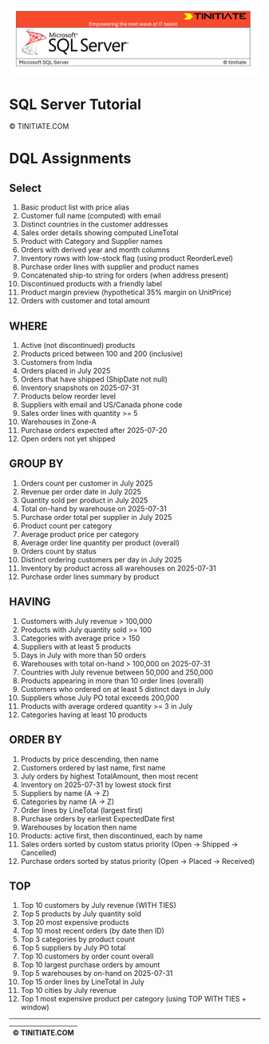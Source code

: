 ![SQL Server Tinitiate Image](../../../sqlserver-sql/sqlserver.png)

# SQL Server Tutorial

&copy; TINITIATE.COM

# DQL Assignments

## Select
1. Basic product list with price alias
2. Customer full name (computed) with email
3. Distinct countries in the customer addresses
4. Sales order details showing computed LineTotal
5. Product with Category and Supplier names
6. Orders with derived year and month columns
7. Inventory rows with low-stock flag (using product ReorderLevel)
8. Purchase order lines with supplier and product names
9. Concatenated ship-to string for orders (when address present)
10. Discontinued products with a friendly label
11. Product margin preview (hypothetical 35% margin on UnitPrice)
12. Orders with customer and total amount

## WHERE
1. Active (not discontinued) products
2. Products priced between 100 and 200 (inclusive)
3. Customers from India
4. Orders placed in July 2025
5. Orders that have shipped (ShipDate not null)
6. Inventory snapshots on 2025-07-31
7. Products below reorder level
8. Suppliers with email and US/Canada phone code
9. Sales order lines with quantity >= 5
10. Warehouses in Zone-A
11. Purchase orders expected after 2025-07-20
12. Open orders not yet shipped

## GROUP BY
1. Orders count per customer in July 2025
2. Revenue per order date in July 2025
3. Quantity sold per product in July 2025
4. Total on-hand by warehouse on 2025-07-31
5. Purchase order total per supplier in July 2025
6. Product count per category
7. Average product price per category
8. Average order line quantity per product (overall)
9. Orders count by status
10. Distinct ordering customers per day in July 2025
11. Inventory by product across all warehouses on 2025-07-31
12. Purchase order lines summary by product

## HAVING
1. Customers with July revenue > 100,000
2. Products with July quantity sold >= 100
3. Categories with average price > 150
4. Suppliers with at least 5 products
5. Days in July with more than 50 orders
6. Warehouses with total on-hand > 100,000 on 2025-07-31
7. Countries with July revenue between 50,000 and 250,000
8. Products appearing in more than 10 order lines (overall)
9. Customers who ordered on at least 5 distinct days in July
10. Suppliers whose July PO total exceeds 200,000
11. Products with average ordered quantity >= 3 in July
12. Categories having at least 10 products

## ORDER BY
1. Products by price descending, then name
2. Customers ordered by last name, first name
3. July orders by highest TotalAmount, then most recent
4. Inventory on 2025-07-31 by lowest stock first
5. Suppliers by name (A → Z)
6. Categories by name (A → Z)
7. Order lines by LineTotal (largest first)
8. Purchase orders by earliest ExpectedDate first
9. Warehouses by location then name
10. Products: active first, then discontinued, each by name
11. Sales orders sorted by custom status priority (Open → Shipped → Cancelled)
12. Purchase orders sorted by status priority (Open → Placed → Received)

## TOP
1. Top 10 customers by July revenue (WITH TIES)
2. Top 5 products by July quantity sold
3. Top 20 most expensive products
4. Top 10 most recent orders (by date then ID)
5. Top 3 categories by product count
6. Top 5 suppliers by July PO total
7. Top 10 customers by order count overall
8. Top 10 largest purchase orders by amount
9. Top 5 warehouses by on-hand on 2025-07-31
10. Top 15 order lines by LineTotal in July
11. Top 10 cities by July revenue
12. Top 1 most expensive product per category (using TOP WITH TIES + window)

***
| &copy; TINITIATE.COM |
|----------------------|
